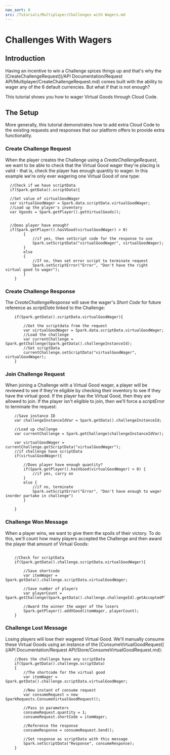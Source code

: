 ```yaml
---
nav_sort: 8
src: /Tutorials/Multiplayer/Challenges with Wagers.md
---
```


# Challenges With Wagers

## Introduction

Having an incentive to win a Challenge spices things up and that's why the [CreateChallengeRequest](/API Documentation/Request API/Multiplayer/CreateChallengeRequest.md) comes built with the ability to wager any of the 6 default currencies. But what if that is not enough?

This tutorial shows you how to wager Virtual Goods through Cloud Code.

## The Setup

More generally, this tutorial demonstrates how to add extra Cloud Code to the existing requests and responses that our platform offers to provide extra functionality.  

### Create Challenge Request

When the player creates the Challenge using a *CreateChallengeRequest*, we want to be able to check that the Virtual Good wager they're placing is valid - that is, check the player has enough quantity to wager. In this example we're only ever wagering one Virtual Good of one type:

```    
  //Check if we have scriptData
  if(Spark.getData().scriptData){

  //Set value of virtualGoodWager
  var virtualGoodWager = Spark.data.scriptData.virtualGoodWager;
  //Load up the player's inventory
  var Vgoods = Spark.getPlayer().getVirtualGoods();


  //Does player have enough?
  if(Spark.getPlayer().hasVGood(virtualGoodWager) > 0)
        {
            //if yes, then setScript code for the response to use
            Spark.setScriptData("virtualGoodWager", virtualGoodWager);
        }
        else
        {
            //If no, then set error script to terminate request
            Spark.setScriptError("Error", "Don't have the right virtual good to wager");
        }
    }

```    

### Create Challenge Response

The *CreateChallengeResponse* will save the wager's *Short Code* for future reference as *scriptData* linked to the Challenge:

```
    if(Spark.getData().scriptData.virtualGoodWager){

        //Get the scriptdata from the request
        var virtualGoodWager = Spark.data.scriptData.virtualGoodWager;
        //Load the challenge
        var currentChallenge = Spark.getChallenge(Spark.getData().challengeInstanceId);
        //Set scriptData
        currentChallenge.setScriptData("virtualGoodWager", virtualGoodWager);   
    }

```

### Join Challenge Request

When joining a Challenge with a Virtual Good wager, a player will be reviewed to see if they're eligible by checking their inventory to see if they have the virtual good. If the player has the Virtual Good, then they are allowed to join. If the player isn't eligible to join, then we'll force a *scriptError* to terminate the request:

```
    //Save instance ID
    var challengeInstanceIdVar = Spark.getData().challengeInstanceId;

    //Load up challenge
    var currentChallenge = Spark.getChallenge(challengeInstanceIdVar);

    var virtualGoodWager = currentChallenge.getScriptData("virtualGoodWager");
    //if challenge have scriptData
    if(virtualGoodWager){

        //Does player have enough quantity?
        if(Spark.getPlayer().hasVGood(virtualGoodWager) > 0) {
            //if yes, carry on
        }
        else {
            //if no, terminate
            Spark.setScriptError("Error", "Don't have enough to wager inorder partake in challenge")
        }

    }

```

### Challenge Won Message

When a player wins, we want to give them the spoils of their victory. To do this, we'll count how many players accepted the Challenge and then award the player that amount of Virtual Goods:

```

    //Check for scriptData
    if(Spark.getData().challenge.scriptData.virtualGoodWager){

        //Save shortcode
        var itemWager = Spark.getData().challenge.scriptData.virtualGoodWager;

        //Save number of players
        var playerCount = Spark.getChallenge(Spark.getData().challenge.challengeId).getAcceptedPlayerIds().length;

        //Award the winner the wager of the losers
        Spark.getPlayer().addVGood(itemWager, playerCount);
    }

```

### Challenge Lost Message

Losing players will lose their wagered Virtual Good. We'll manually consume these Virtual Goods using an instance of the [ConsumeVirtualGoodRequest](/API Documentation/Request API/Store/ConsumeVirtualGoodRequest.md):

```
    //Does the challange have any scriptData
    if(Spark.getData().challenge.scriptData)
    {
        //The shortcode for the virtual good
        var itemWager = Spark.getData().challenge.scriptData.virtualGoodWager;

        //New instant of consume request
        var consumeRequest = new SparkRequests.ConsumeVirtualGoodRequest();

        //Pass in parameters
        consumeRequest.quantity = 1;
        consumeRequest.shortCode = itemWager;

        //Reference the response
        consumeResponse = consumeRequest.Send();

        //Set response as scriptData with this message
        Spark.setScriptData("Response", consumeResponse);
    }

```
